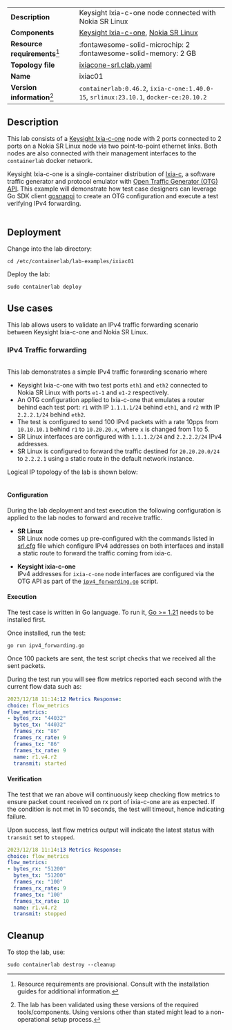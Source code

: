 |                               |                                                                                        |
| ----------------------------- | -------------------------------------------------------------------------------------- |
| **Description**               | Keysight Ixia-c-one node connected with Nokia SR Linux                                 |
| **Components**                | [Keysight Ixia-c-one][ixia-c-one], [Nokia SR Linux][srl]                               |
| **Resource requirements**[^1] | :fontawesome-solid-microchip: 2 <br/>:fontawesome-solid-memory: 2 GB                   |
| **Topology file**             | [ixiacone-srl.clab.yaml][topofile]                                                     |
| **Name**                      | ixiac01                                                                                |
| **Version information**[^2]   | `containerlab:0.46.2`, `ixia-c-one:1.40.0-15`, `srlinux:23.10.1`, `docker-ce:20.10.2`   |

## Description

This lab consists of a [Keysight Ixia-c-one](../manual/kinds/keysight_ixia-c-one.md) node with 2 ports connected to 2 ports on a Nokia SR Linux node via two point-to-point ethernet links. Both nodes are also connected with their management interfaces to the `containerlab` docker network.

Keysight Ixia-c-one is a single-container distribution of [Ixia-c][ixia-c], a software traffic generator and protocol emulator with [Open Traffic Generator (OTG) API][otg]. This example will demonstrate how test case designers can leverage Go SDK client [gosnappi][gosnappi] to create an OTG configuration and execute a test verifying IPv4 forwarding.

<div class="mxgraph" style="max-width:100%;border:1px solid transparent;margin:0 auto; display:block;" data-mxgraph="{&quot;page&quot;:0,&quot;zoom&quot;:1.5,&quot;highlight&quot;:&quot;#0000ff&quot;,&quot;nav&quot;:true,&quot;check-visible-state&quot;:true,&quot;resize&quot;:true,&quot;url&quot;:&quot;https://raw.githubusercontent.com/srl-labs/containerlab/diagrams/ixiac&quot;}"></div>

## Deployment

Change into the lab directory:

```Shell
cd /etc/containerlab/lab-examples/ixiac01
```

Deploy the lab:

```Shell
sudo containerlab deploy
```

## Use cases

This lab allows users to validate an IPv4 traffic forwarding scenario between Keysight Ixia-c-one and Nokia SR Linux.

### IPv4 Traffic forwarding

<div class='mxgraph' style='max-width:100%;border:1px solid transparent;margin:0 auto; display:block;' data-mxgraph='{"page":1,"zoom":2,"highlight":"#0000ff","nav":true,"resize":true,"edit":"_blank","url":"https://raw.githubusercontent.com/srl-labs/containerlab/diagrams/ixiac"}'></div>

This lab demonstrates a simple IPv4 traffic forwarding scenario where

- Keysight Ixia-c-one with two test ports `eth1` and `eth2` connected to Nokia SR Linux with ports `e1-1` and `e1-2` respectively.
- An OTG configuration applied to Ixia-c-one that emulates a router behind each test port: `r1` with IP `1.1.1.1/24` behind `eth1`, and `r2` with IP `2.2.2.1/24` behind `eth2`.
- The test is configured to send 100 IPv4 packets with a rate 10pps from `10.10.10.1` behind `r1` to `10.20.20.x`, where `x` is changed from 1 to 5.
- SR Linux interfaces are configured with `1.1.1.2/24` and `2.2.2.2/24` IPv4 addresses.
- SR Linux is configured to forward the traffic destined for `20.20.20.0/24` to `2.2.2.1` using a static route in the default network instance.

Logical IP topology of the lab is shown below:

<div class='mxgraph' style='max-width:100%;border:1px solid transparent;margin:0 auto; display:block;' data-mxgraph='{"page":2,"zoom":2,"highlight":"#0000ff","nav":true,"resize":true,"edit":"_blank","url":"https://raw.githubusercontent.com/srl-labs/containerlab/diagrams/ixiac"}'></div>

#### Configuration

During the lab deployment and test execution the following configuration is applied to the lab nodes to forward and receive traffic.

- **SR Linux**  
    SR Linux node comes up pre-configured with the commands listed in [srl.cfg][srlcfg] file which configure IPv4 addresses on both interfaces and install a static route to forward the traffic coming from ixia-c.

- **Keysight ixia-c-one**  
    IPv4 addresses for `ixia-c-one` node interfaces are configured via the OTG API as part of the [`ipv4_forwarding.go`][ipv4_forwarding] script.

#### Execution

The test case is written in Go language. To run it, [Go >= 1.21](https://go.dev/doc/install) needs to be installed first.

Once installed, run the test:

```Shell
go run ipv4_forwarding.go
```

Once 100 packets are sent, the test script checks that we received all the sent packets.

During the test run you will see flow metrics reported each second with the current flow data such as:

```yaml
2023/12/18 11:14:12 Metrics Response:
choice: flow_metrics
flow_metrics:
- bytes_rx: "44032"
  bytes_tx: "44032"
  frames_rx: "86"
  frames_rx_rate: 9
  frames_tx: "86"
  frames_tx_rate: 9
  name: r1.v4.r2
  transmit: started
```

#### Verification

The test that we ran above will continuously keep checking flow metrics to ensure packet count received on rx port of ixia-c-one are as expected.
If the condition is not met in 10 seconds, the test will timeout, hence indicating failure.

Upon success, last flow metrics output will indicate the latest status with `transmit` set to `stopped`.

```yaml
2023/12/18 11:14:13 Metrics Response:
choice: flow_metrics
flow_metrics:
- bytes_rx: "51200"
  bytes_tx: "51200"
  frames_rx: "100"
  frames_rx_rate: 9
  frames_tx: "100"
  frames_tx_rate: 10
  name: r1.v4.r2
  transmit: stopped
```

## Cleanup

To stop the lab, use:

```Shell
sudo containerlab destroy --cleanup
```

[ixia-c]: https://ixia-c.dev/
[ixia-c-one]: https://ixia-c.dev/deployments-containerlab/
[otg]: https://otg.dev/
[gosnappi]: https://github.com/open-traffic-generator/snappi/tree/main/gosnappi
[srl]: https://www.nokia.com/networks/products/service-router-linux-NOS/
[topofile]: https://github.com/srl-labs/containerlab/blob/main/lab-examples/ixiac01/ixiac01.clab.yml
[srlcfg]: https://github.com/srl-labs/containerlab/blob/main/lab-examples/ixiac01/srl.cfg
[ipv4_forwarding]: https://github.com/srl-labs/containerlab/blob/main/lab-examples/ixiac01/ipv4_forwarding.go

[^1]: Resource requirements are provisional. Consult with the installation guides for additional information.
[^2]: The lab has been validated using these versions of the required tools/components. Using versions other than stated might lead to a non-operational setup process.

<script type="text/javascript" src="https://viewer.diagrams.net/js/viewer-static.min.js" async></script>

